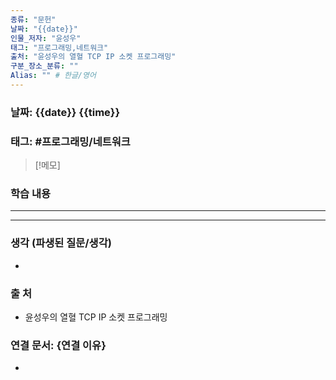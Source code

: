 ```yaml
---
종류: "문헌"
날짜: "{{date}}"
인물_저자: "윤성우"
태그: "프로그래밍,네트워크"
출처: "윤성우의 열혈 TCP IP 소켓 프로그래밍"
구분_장소_분류: ""
Alias: "" # 한글/영어
---
```


### 날짜: {{date}} {{time}}
### 태그: #프로그래밍/네트워크

>[!메모]
> 

### 학습 내용
---


---
### 생각 (파생된 질문/생각)
- 
### 출 처
- 윤성우의 열혈 TCP IP 소켓 프로그래밍

### 연결 문서: {연결 이유}
- 
